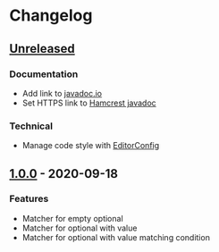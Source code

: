 # Changelog

## [Unreleased]

### Documentation

- Add link to [javadoc.io](https://javadoc.io/)
- Set HTTPS link to [Hamcrest javadoc](https://hamcrest.org/JavaHamcrest/javadoc/2.2/)

### Technical

- Manage code style with [EditorConfig](https://editorconfig.org/)

## [1.0.0] - 2020-09-18

### Features

- Matcher for empty optional
- Matcher for optional with value
- Matcher for optional with value matching condition

[Unreleased]: https://github.com/clean-code-rocks/hamcrest-java-optional/commits/main
[1.0.0]: https://github.com/clean-code-rocks/hamcrest-java-optional/releases/tag/v1.0.0
